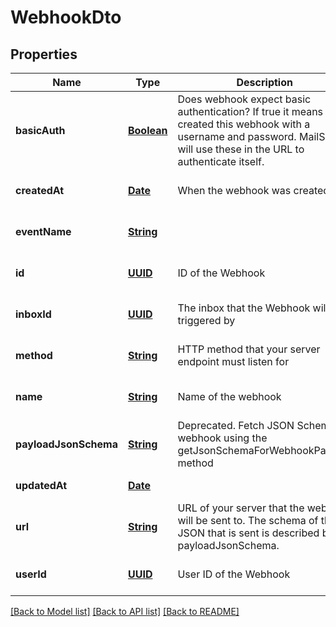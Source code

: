 # WebhookDto
## Properties

Name | Type | Description | Notes
------------ | ------------- | ------------- | -------------
**basicAuth** | [**Boolean**](boolean) | Does webhook expect basic authentication? If true it means you created this webhook with a username and password. MailSlurp will use these in the URL to authenticate itself. | [optional] [default to null]
**createdAt** | [**Date**](DateTime) | When the webhook was created | [optional] [default to null]
**eventName** | [**String**](string) |  | [optional] [default to null]
**id** | [**UUID**](UUID) | ID of the Webhook | [optional] [default to null]
**inboxId** | [**UUID**](UUID) | The inbox that the Webhook will be triggered by | [optional] [default to null]
**method** | [**String**](string) | HTTP method that your server endpoint must listen for | [optional] [default to null]
**name** | [**String**](string) | Name of the webhook | [optional] [default to null]
**payloadJsonSchema** | [**String**](string) | Deprecated. Fetch JSON Schema for webhook using the getJsonSchemaForWebhookPayload method | [optional] [default to null]
**updatedAt** | [**Date**](DateTime) |  | [default to null]
**url** | [**String**](string) | URL of your server that the webhook will be sent to. The schema of the JSON that is sent is described by the payloadJsonSchema. | [optional] [default to null]
**userId** | [**UUID**](UUID) | User ID of the Webhook | [optional] [default to null]

[[Back to Model list]](../README#documentation-for-models) [[Back to API list]](../README#documentation-for-api-endpoints) [[Back to README]](../README)

